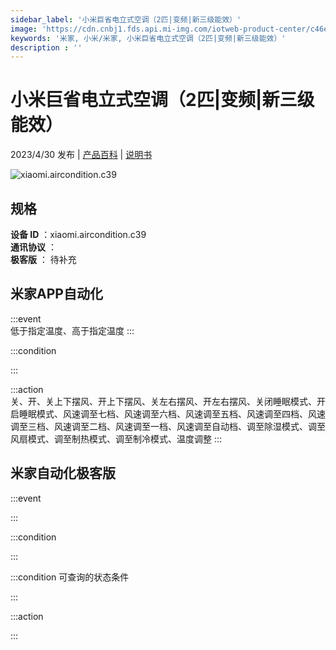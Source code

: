 ```yaml
---
sidebar_label: '小米巨省电立式空调（2匹|变频|新三级能效）'
image: 'https://cdn.cnbj1.fds.api.mi-img.com/iotweb-product-center/c46e9a5fe524c2fd94bdc3e01abd19fe_1677422456446.png?GalaxyAccessKeyId=AKVGLQWBOVIRQ3XLEW&Expires=9223372036854775807&Signature=G7RqRnS/Q0AodEQm1mgE9ZPKyQ8='
keywords: '米家, 小米/米家, 小米巨省电立式空调（2匹|变频|新三级能效）'
description : ''
---
```

# 小米巨省电立式空调（2匹|变频|新三级能效）

2023/4/30 发布 | [产品百科](https://home.mi.com/webapp/content/baike/product/index.html?model=xiaomi.aircondition.c39/) | [说明书](https://home.mi.com/views/introduction.html?model=xiaomi.aircondition.c39&region=cn)

![xiaomi.aircondition.c39](https://cdn.cnbj1.fds.api.mi-img.com/iotweb-product-center/c46e9a5fe524c2fd94bdc3e01abd19fe_1677422456446.png?GalaxyAccessKeyId=AKVGLQWBOVIRQ3XLEW&Expires=9223372036854775807&Signature=G7RqRnS/Q0AodEQm1mgE9ZPKyQ8=)

## 规格  
> 
**设备 ID** ：xiaomi.aircondition.c39  
**通讯协议** ：  
**极客版**  ： 待补充 


## 米家APP自动化  

:::event  
低于指定温度、高于指定温度
:::

:::condition  

:::

:::action   
关、开、关上下摆风、开上下摆风、关左右摆风、开左右摆风、关闭睡眠模式、开启睡眠模式、风速调至七档、风速调至六档、风速调至五档、风速调至四档、风速调至三档、风速调至二档、风速调至一档、风速调至自动档、调至除湿模式、调至风扇模式、调至制热模式、调至制冷模式、温度调整
:::

## 米家自动化极客版  

:::event  

:::

:::condition  

:::

:::condition 可查询的状态条件  

:::

:::action  

:::

        
